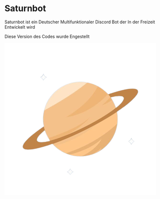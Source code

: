 # Saturnbot
Saturnbot ist ein Deutscher Multifunktionaler Discord Bot der In der Freizeit Entwickelt wird

Diese Version des Codes wurde Engestellt



![Saturnbot bild](https://github.com/Blue-Gamer48/bilder/blob/main/Saturnbot-Neu.png)
